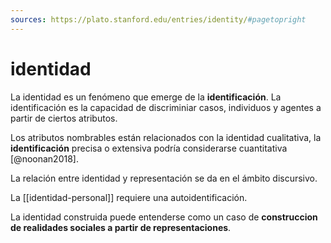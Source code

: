 ```yaml
---
sources: https://plato.stanford.edu/entries/identity/#pagetopright
---
```

# identidad
La identidad es un fenómeno que emerge de la **identificación**. La identificación es la capacidad de discriminiar casos, individuos y agentes a partir de ciertos atributos.

Los atributos nombrables están relacionados con la identidad cualitativa, la **identificación** precisa o extensiva podría considerarse cuantitativa [@noonan2018].

La relación entre identidad y representación se da en el ámbito discursivo.

La [[identidad-personal]] requiere una autoidentificación.

La identidad construida puede entenderse como un caso de  **construccion de realidades sociales a partir de representaciones**.

